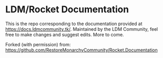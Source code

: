 # LDM/Rocket Documentation
This is the repo corresponding to the documentation provided at https://docs.ldmcommunity.tk/. Maintained by the LDM Community, feel free to make changes and suggest edits. More to come.

Forked (with permission) from: https://github.com/RestoreMonarchyCommunity/Rocket.Documentation
